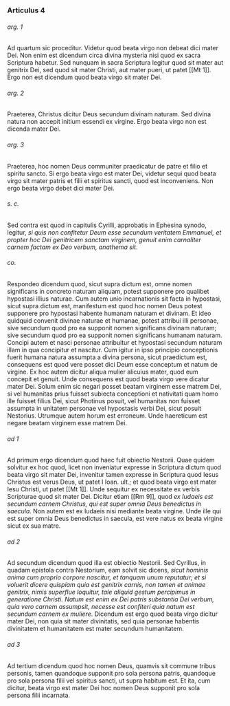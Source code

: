 ### Articulus 4

###### arg. 1
Ad quartum sic proceditur. Videtur quod beata virgo non debeat dici mater Dei. Non enim est dicendum circa divina mysteria nisi quod ex sacra Scriptura habetur. Sed nunquam in sacra Scriptura legitur quod sit mater aut genitrix Dei, sed quod sit mater Christi, aut mater pueri, ut patet [[Mt 1]]. Ergo non est dicendum quod beata virgo sit mater Dei.

###### arg. 2
Praeterea, Christus dicitur Deus secundum divinam naturam. Sed divina natura non accepit initium essendi ex virgine. Ergo beata virgo non est dicenda mater Dei.

###### arg. 3
Praeterea, hoc nomen Deus communiter praedicatur de patre et filio et spiritu sancto. Si ergo beata virgo est mater Dei, videtur sequi quod beata virgo sit mater patris et filii et spiritus sancti, quod est inconveniens. Non ergo beata virgo debet dici mater Dei.

###### s. c.
Sed contra est quod in capitulis Cyrilli, approbatis in Ephesina synodo, legitur, *si quis non confitetur Deum esse secundum veritatem Emmanuel, et propter hoc Dei genitricem sanctam virginem, genuit enim carnaliter carnem factam ex Deo verbum, anathema sit*.

###### co.
Respondeo dicendum quod, sicut supra dictum est, omne nomen significans in concreto naturam aliquam, potest supponere pro qualibet hypostasi illius naturae. Cum autem unio incarnationis sit facta in hypostasi, sicut supra dictum est, manifestum est quod hoc nomen Deus potest supponere pro hypostasi habente humanam naturam et divinam. Et ideo quidquid convenit divinae naturae et humanae, potest attribui illi personae, sive secundum quod pro ea supponit nomen significans divinam naturam; sive secundum quod pro ea supponit nomen significans humanam naturam. Concipi autem et nasci personae attribuitur et hypostasi secundum naturam illam in qua concipitur et nascitur. Cum igitur in ipso principio conceptionis fuerit humana natura assumpta a divina persona, sicut praedictum est, consequens est quod vere posset dici Deum esse conceptum et natum de virgine. Ex hoc autem dicitur aliqua mulier alicuius mater, quod eum concepit et genuit. Unde consequens est quod beata virgo vere dicatur mater Dei. Solum enim sic negari posset beatam virginem esse matrem Dei, si vel humanitas prius fuisset subiecta conceptioni et nativitati quam homo ille fuisset filius Dei, sicut Photinus posuit, vel humanitas non fuisset assumpta in unitatem personae vel hypostasis verbi Dei, sicut posuit Nestorius. Utrumque autem horum est erroneum. Unde haereticum est negare beatam virginem esse matrem Dei.

###### ad 1
Ad primum ergo dicendum quod haec fuit obiectio Nestorii. Quae quidem solvitur ex hoc quod, licet non inveniatur expresse in Scriptura dictum quod beata virgo sit mater Dei, invenitur tamen expresse in Scriptura quod Iesus Christus est verus Deus, ut patet I Ioan. ult.; et quod beata virgo est mater Iesu Christi, ut patet [[Mt 1]]. Unde sequitur ex necessitate ex verbis Scripturae quod sit mater Dei. Dicitur etiam [[Rm 9]], quod *ex Iudaeis est secundum carnem Christus, qui est super omnia Deus benedictus in saecula*. Non autem est ex Iudaeis nisi mediante beata virgine. Unde ille qui est super omnia Deus benedictus in saecula, est vere natus ex beata virgine sicut ex sua matre.

###### ad 2
Ad secundum dicendum quod illa est obiectio Nestorii. Sed Cyrillus, in quadam epistola contra Nestorium, eam solvit sic dicens, *sicut hominis anima cum proprio corpore nascitur, et tanquam unum reputatur; et si voluerit dicere quispiam quia est genitrix carnis, non tamen et animae genitrix, nimis superflue loquitur, tale aliquid gestum percipimus in generatione Christi. Natum est enim ex Dei patris substantia Dei verbum, quia vero carnem assumpsit, necesse est confiteri quia natum est secundum carnem ex muliere*. Dicendum est ergo quod beata virgo dicitur mater Dei, non quia sit mater divinitatis, sed quia personae habentis divinitatem et humanitatem est mater secundum humanitatem.

###### ad 3
Ad tertium dicendum quod hoc nomen Deus, quamvis sit commune tribus personis, tamen quandoque supponit pro sola persona patris, quandoque pro sola persona filii vel spiritus sancti, ut supra habitum est. Et ita, cum dicitur, beata virgo est mater Dei hoc nomen Deus supponit pro sola persona filii incarnata.

